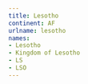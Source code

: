 ```yaml
---
title: Lesotho
continent: AF
urlname: lesotho
names:
- Lesotho
- Kingdom of Lesotho
- LS
- LSO
---
```


